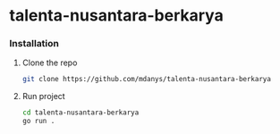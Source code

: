 # talenta-nusantara-berkarya

### Installation

1. Clone the repo
   ```bash
   git clone https://github.com/mdanys/talenta-nusantara-berkarya
   ```
2. Run project
   ```bash
   cd talenta-nusantara-berkarya
   go run .
   ```
